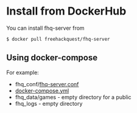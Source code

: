 # Install from DockerHub 

You can install fhq-server from 

```
$ docker pull freehackquest/fhq-server
```

## Using docker-compose

For example:

* fhq_conf/[fhq-server.conf](DOCKER_COMPOSE/fhq_conf/fhq-server.conf)
* [docker-compose.yml](DOCKER_COMPOSE/docker-compose.yml)
* fhq_data/games - empty directory for a public
* fhq_logs - empty directory

